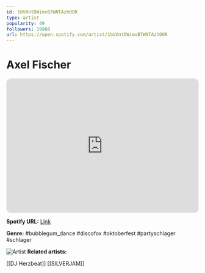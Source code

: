 ```yaml
---
id: 1bVXntDWimvB7WNTAzhOOR
type: artist
popularity: 49
followers: 19988
url: https://open.spotify.com/artist/1bVXntDWimvB7WNTAzhOOR
---
```

# Axel Fischer

<iframe style="border-radius:12px" src="https://open.spotify.com/embed/artist/1bVXntDWimvB7WNTAzhOOR" width="100%" height="352" frameBorder="0" allowfullscreen="" allow="autoplay; clipboard-write; encrypted-media; fullscreen; picture-in-picture" loading="lazy"></iframe>

**Spotify URL:** [Link](https://open.spotify.com/artist/1bVXntDWimvB7WNTAzhOOR)

**Genre:**  #bubblegum_dance #discofox #oktoberfest #partyschlager #schlager

![Artist](https://i.scdn.co/image/ab6761610000e5eb8cdd307af06834bb17c1b33b)
**Related artists:**

[[DJ Herzbeat]]
[[SILVERJAM]]
